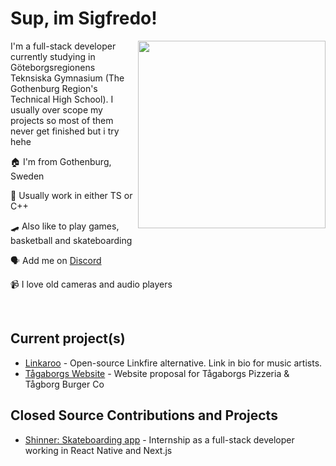 # Sup, im Sigfredo!
 
<img align="right" src="https://d.lu.je/avatar/393368613652004877?size=300" width=300>

I'm a full-stack developer currently studying in Göteborgsregionens Teknsiska Gymnasium (The Gothenburg Region's Technical High School). I usually over scope my projects so most of them never get finished but i try hehe

 🏠 I'm from Gothenburg, Sweden

 💾 Usually work in either TS or C++

 🛹 Also like to play games, basketball and skateboarding

 🗣 Add me on [Discord](https://discord.com/users/393368613652004877)

 📹 I love old cameras and audio players
 
<br>

## Current project(s)
- [Linkaroo](https://github.com/youknowedo/linkaroo) - Open-source Linkfire alternative. Link in bio for music artists.
- [Tågaborgs Website](https://github.com/youknowedo/tagaborgs) - Website proposal for Tågaborgs Pizzeria & Tågborg Burger Co

## Closed Source Contributions and Projects
- [Shinner: Skateboarding app](https://www.shinner.app/) - Internship as a full-stack developer working in React Native and Next.js


<!---
oh, you found my notes... you are nosy arent ya!

well, there isn't much to see here... not much of a commenter ya know..

--->
